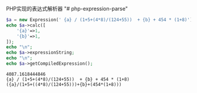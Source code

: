 PHP实现的表达式解析器
"# php-expression-parse" 
```php
$a = new Expression(' {a} / (1+5+(4*8)/(124+55))  + {b} + 454 * (1+8)');
echo $a->calc([
    '{a}'=>1,
    '{b}'=>1,
]);
echo "\n";
echo $a->expressionString;
echo "\n";
echo $a->getCompiledExpression();
```
```
4087.1618444846
{a} / (1+5+(4*8)/(124+55))  + {b} + 454 * (1+8)
({a}/(1+5+((4*8)/(124+55)))+{b}+(454*(1+8)))
```

